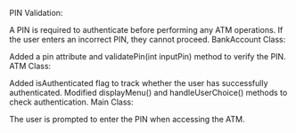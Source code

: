 PIN Validation:

A PIN is required to authenticate before performing any ATM operations.
If the user enters an incorrect PIN, they cannot proceed.
BankAccount Class:

Added a pin attribute and validatePin(int inputPin) method to verify the PIN.
ATM Class:

Added isAuthenticated flag to track whether the user has successfully authenticated.
Modified displayMenu() and handleUserChoice() methods to check authentication.
Main Class:

The user is prompted to enter the PIN when accessing the ATM.
